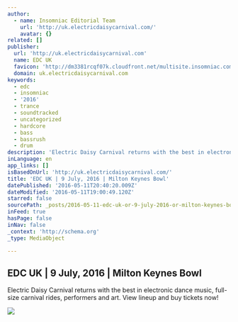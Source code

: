 ```yaml
---
author:
  - name: Insomniac Editorial Team
    url: 'http://uk.electricdaisycarnival.com/'
    avatar: {}
related: []
publisher:
  url: 'http://uk.electricdaisycarnival.com'
  name: EDC UK
  favicon: 'http://dm3381rcqf07k.cloudfront.net/multisite.insomniac.com/wp-content/uploads/sites/3/2015/07/Insomniac_logo_favicon.png'
  domain: uk.electricdaisycarnival.com
keywords:
  - edc
  - insomniac
  - '2016'
  - trance
  - soundtracked
  - uncategorized
  - hardcore
  - bass
  - bassrush
  - drum
description: 'Electric Daisy Carnival returns with the best in electronic dance music, full-size carnival rides, performers and art. View lineup and buy tickets now!'
inLanguage: en
app_links: []
isBasedOnUrl: 'http://uk.electricdaisycarnival.com/'
title: 'EDC UK | 9 July, 2016 | Milton Keynes Bowl'
datePublished: '2016-05-11T20:40:20.009Z'
dateModified: '2016-05-11T19:00:49.120Z'
starred: false
sourcePath: _posts/2016-05-11-edc-uk-or-9-july-2016-or-milton-keynes-bowl.md
inFeed: true
hasPage: false
inNav: false
_context: 'http://schema.org'
_type: MediaObject

---
```

<article style=""><h1>EDC UK | 9 July, 2016 | Milton Keynes Bowl</h1><p>Electric Daisy Carnival returns with the best in electronic dance music, full-size carnival rides, performers and art. View lineup and buy tickets now!</p><img src="http://dm3381rcqf07k.cloudfront.net/multisite.insomniac.com/wp-content/uploads/sites/12/2016/03/EDCUK2015_0711_193102-0130_JSL.jpg" /></article>